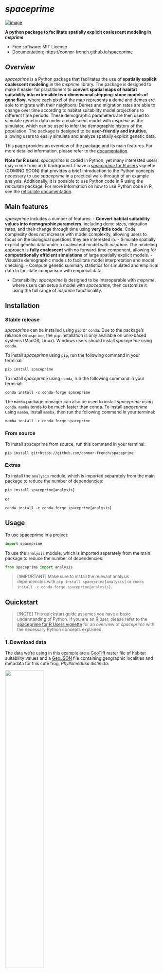 # *spaceprime*


[![image](https://img.shields.io/pypi/v/spaceprime.svg)](https://pypi.python.org/pypi/spaceprime)

**A python package to facilitate spatially explicit coalescent modeling
in *msprime***

- Free software: MIT License
- Documentation: <https://connor-french.github.io/spaceprime>

## *Overview*

*spaceprime* is a Python package that facilitates the use of **spatially
explicit coalescent modeling** in the *msprime* library. The package is
designed to make it easier for practitioners to **convert spatial maps
of habitat suitability into extensible two-dimensional stepping-stone
models of gene flow**, where each pixel of the map represents a deme and
demes are able to migrate with their neighbors. Demes and migration
rates are able to change over time according to habitat suitability
model projections to different time periods. These demographic
parameters are then used to simulate genetic data under a coalescent
model with *msprime* as the simulator, which can be used to infer the
demographic history of the population. The package is designed to be
**user-friendly and intuitive**, allowing users to easily simulate and
analyze spatially explicit genetic data.

This page provides an overview of the package and its main features. For
more detailed information, please refer to the
[documentation](https://connor-french.github.io/spaceprime).

**Note for R users**: *spaceprime* is coded in Python, yet many
interested users may come from an R background. I have a [*spaceprime*
for R users]() vignette (COMING SOON) that provides a brief introduction
to the Python concepts necessary to use *spaceprime* in a practical
walk-through of an example analysis. Additionally, it is possible to use
Python code in R using the *reticulate* package. For more information on
how to use Python code in R, see the [reticulate
documentation](https://rstudio.github.io/reticulate/).

## Main features

*spaceprime* includes a number of features: - **Convert habitat
suitability values into demographic parameters**, including deme sizes,
migration rates, and their change through time using **very little
code**. Code complexity does not increase with model complexity,
allowing users to focus on the biological questions they are interested
in. - Simulate spatially explicit genetic data under a coalescent model
with *msprime*. The modeling approach is **fully coalescent** with no
forward-time component, allowing for **computationally efficient
simulations** of large spatially explicit models. - Visualize
demographic models to facilitate model interpretation and model
checking. - Compute genetic summary statistics for simulated and
empirical data to facilitate comparison with empirical data.  
- Extensibility: *spaceprime* is designed to be interoperable with
*msprime*, where users can setup a model with *spaceprime*, then
customize it using the full range of *msprime* functionality.

## Installation

### Stable release

*spaceprime* can be installed using `pip` or `conda`. Due to the
package’s reliance on `msprime`, the `pip` installation is only
available on unix-based systems (MacOS, Linux). Windows users should
install *spaceprime* using `conda`.

To install *spaceprime* using `pip`, run the following command in your
terminal:

``` {bash}
pip install spaceprime
```

To install *spaceprime* using `conda`, run the following command in your
terminal:

``` {bash}
conda install -c conda-forge spaceprime
```

The `mamba` package manager can also be used to install *spaceprime*
using `conda`. `mamba` tends to be much faster than conda. To install
*spaceprime* using `mamba`, install `mamba`, then run the following
command in your terminal:

``` {bash}
mamba install -c conda-forge spaceprime
```

### From source

To install spaceprime from source, run this command in your terminal:

``` {bash}
pip install git+https://github.com/connor-french/spaceprime
```

### Extras

To install the `analysis` module, which is imported separately from the
main package to reduce the number of dependencies:

``` {bash}
pip install spaceprime[analysis]
```

or

``` {bash}
conda install -c conda-forge spaceprime[analysis]
```

## Usage

To use spaceprime in a project:

``` python
import spaceprime
```

To use the `analysis` module, which is imported separately from the main
package to reduce the number of dependencies:

``` python
from spaceprime import analysis
```

> \[!IMPORTANT\] Make sure to install the relevant analysis dependencies
> with `pip install spaceprime[analysis]` or
> `conda install -c conda-forge spaceprime[analysis]`.

## Quickstart

> \[!NOTE\] This quickstart guide assumes you have a basic understanding
> of Python. If you are an R user, please refer to the [spaceprime for R
> Users vignette](https://connor-french.github.io/spaceprime) for an
> overview of *spaceprime* with the necessary Python concepts explained.

### 1. Download data

The data we’re using in this example are a
[GeoTiff](https://en.wikipedia.org/wiki/GeoTIFF) raster file of habitat
suitability values and a [GeoJSON](https://geojson.org/) file containing
geographic localities and metadata for this cute frog, *Phyllomedusa
distincta*:

<img src="images/pdistincta.jpg" style="width:50.0%"
data-fig-align="center" />

Follow the link to download the [projections.tif
file](https://github.com/connor-french/spaceprime/raw/main/spaceprime/data/projections.tif).
You do not need to download the
[localities.geojson](https://raw.githubusercontent.com/connor-french/spaceprime/main/spaceprime/data/localities.geojson)
file, as it is read in from the web in the code below.

The raster file contains 23 layers, where each layer is a projection of
the [habitat suitability model (aka species distribution model or
ecological niche
model)](https://en.wikipedia.org/wiki/Species_distribution_modelling) to
a time slice in the past, ranging from the present day to 22,000 years
ago in 1,000 year intervals. The habitat suitability values range from
zero to one, where zero represents no suitability for the species and
one represents perfect suitability. In the following plots, **yellow
represents higher suitability and purple represents lower suitability**.
Here are a few time slices of the model:

<img src="index_files/figure-commonmark/timeslices1-output-1.png"
id="timeslices1" />

The GeoJSON file contains geographic localities of *P. distincta* in the
Brazilian Atlantic Forest, along with metadata about each locality. Here
are the localities plotted on top of the present-day habitat suitability
model:

<img src="index_files/figure-commonmark/localities-output-1.png"
id="localities" />

### 2. Read in packages and data

Now that we have our data, let’s read in the packages and data we’ll be
using. Make sure to replace the `projections.tif` file path with the
path to the file on your system:

``` python
import spaceprime as sp
import geopandas as gpd
import rasterio


r = rasterio.open("projections.tif")
locs = gpd.read_file("https://raw.githubusercontent.com/connor-french/spaceprime/main/spaceprime/data/localities.geojson")
```

### 3. Set up the demographic model

Next, we’ll convert the habitat suitability values into deme sizes, so
each cell in the raster will represent a deme in our model. We’ll use a
linear transformation to convert the suitability values to deme sizes,
where the suitability value is multiplied by a constant to get the deme
size. The constant is the maximum local deme size, which we set to 1000.
For more on transformations, see the [suitability to deme size
transformation functions vignette](trans-fns.md).

``` python
d = sp.raster_to_demes(r, transformation="linear", max_local_size=1000)
```

Now that we have our deme sizes, we can set up the demographic model.
The model that *spaceprime* uses is a two-dimensional stepping-stone
model with a global migration rate of 0.001 between neighboring demes.
The global rate by default is scaled, where demes exchange the same
number of migrants with their neighbors, regardless of deme size. To
change this behavior, set `scale=false`. Using a single value for the
`timesteps` argument tells spaceprime that 1000 generations passes in
between each raster time step in the model, which we are assuming here.
This step may take a few seconds (10-15 seconds on my machine) to run.

``` python
# initialize the model
demo = sp.spDemography()

# populate the spDemography object with the deme sizes and migration rates
demo.stepping_stone_2d(d, rate=0.001, timesteps=1000)
```

After initializing the spatial component of the simulation, it’s
desirable to add one or more ancestral populations to the model. This is
done by providing a list of ancestral population sizes and the time (in
generations) at which the spatially distributed demes migrate into the
ancestral population(s). The following code adds a single ancestral
population of 100,000 individuals that demes merge into 23,000
generations in the past:

``` python
# add ancestral population
demo.add_ancestral_populations([100000], 23000)
```

### 4. Inspect your model

Now that we have our demographic model set up, we can inspect it to make
sure it looks as expected. *spaceprime* has a series of `plot_()`
functions that make this easier.

#### `plot_landscape()`

`plot_landscape()` plots the deme sizes in space, which allows you to
quickly inspect whether the transformation you applied to your habitat
suitability map make sense. Here, we provide the demographic model
object, the raster object, the index of the time slice to plot (0 for
the present day in this case), and `basemap=True` to add an
[OpenStreetMap](https://www.openstreetmap.org/) basemap, providing
geographic context to the plot. If you don’t have an internet
connection, set `basemap=False` (the default) to plot without the
basemap.

``` python
sp.plot_landscape(demo, r, 0, basemap=True)
```

<img src="index_files/figure-commonmark/plot-landscape-output-1.png"
id="plot-landscape" />

#### `plot_model()`

`plot_model()` plots the deme sizes on a
[folium](https://python-visualization.github.io/folium/latest/index.html)
interactive map, with precise deme sizes and outgoing migration rates
for each deme present in a popup. *Note*- the below is rendered as an
image, but the actual plot is interactive.

``` python
sp.plot_model(demo, r, 0)
```

### 4. Simulate genetic data

Before simulating this demography, we need to create a sample dictionary
that translates the empirical sampling localities to the model’s deme
indices and maps those to the number of samples to take from each deme.
By default, this function sets the number of individuals to sample from
each deme to the number of empirical localities in that deme. The
`coords_to_sample_dict()` function also returns two other dictionaries
that are not used in this example, so we’ll ignore them.

``` python
sample_dict, _, _ = sp.coords_to_sample_dict(r, locs)
```

Now we get to simulate! The first task is to simulate the ancestry of
the samples using the coalescent. All of the hard work is done through
`msprime`’s `sim_ancestry()` function, for which `spaceprime` provides a
convenience wrapper. This function returns a \[tskit
TreeSequence(https://tskit.dev/tskit/docs/stable/python-api.html#trees-and-tree-sequences),
which “represents a sequence of correlated evolutionary trees along a
genome” and is and incredibly powerful and compact data representation
for population genomic analyses. The minimum number of arguments
required for this function are the sample dictionary and the demographic
model. The sequence length is also necessary for overlaying mutations in
the next step. We’ll set `record_provenance` to False to decrease the
memory overhead of storing a bunch of metadata about the simulation.

This step may take a minute or so to run.

``` python
sim = sp.sim_ancestry(samples=sample_dict, demography=demo, sequence_length=1e5, record_provenance=False, random_seed=42)

sim
```

            <div>
              <style>
                .tskit-table thead tr th {text-align: left;padding: 0.5em 0.5em;}
                .tskit-table tbody tr td {padding: 0.5em 0.5em;}
                .tskit-table tbody tr td:first-of-type {text-align: left;}
                .tskit-details-label {vertical-align: top; padding-right:5px;}
                .tskit-table-set {display: inline-flex;flex-wrap: wrap;margin: -12px 0 0 -12px;width: calc(100% + 12px);}
                .tskit-table-set-table {margin: 12px 0 0 12px;}
                details {display: inline-block;}
                summary {cursor: pointer; outline: 0; display: list-item;}
              </style>
              <div class="tskit-table-set">
                <div class="tskit-table-set-table">
                  &#10;
| <img                                                                                 
 src="https://raw.githubusercontent.com/tskit-dev/administrative/main/tskit_logo.svg"  
 style="height: 32px;display: inline-block;padding: 3px 5px 3px 0;" /> <a              
 href="https://tskit.dev/tskit/docs/latest/python-api.html#the-treesequence-class"     
 target="_blank">Tree Sequence</a>                                                     |             |
|--------------------------------------------------------------------------------------|-------------|
| Trees                                                                                | 1           |
| Sequence Length                                                                      | 100000.0    |
| Time Units                                                                           | generations |
| Sample Nodes                                                                         | 344         |
| Total Size                                                                           | 205.8 KiB   |
| Metadata                                                                             | No Metadata |

</div>

<div class="tskit-table-set-table">

| Table       | Rows | Size      | Has Metadata |
|-------------|------|-----------|:------------:|
| Edges       | 686  | 21.4 KiB  |              |
| Individuals | 172  | 4.7 KiB   |              |
| Migrations  | 0    | 8 Bytes   |              |
| Mutations   | 0    | 16 Bytes  |              |
| Nodes       | 687  | 18.8 KiB  |              |
| Populations | 3481 | 155.4 KiB |      ✅      |
| Provenances | 0    | 16 Bytes  |              |
| Sites       | 0    | 16 Bytes  |              |

</div>

                </div>
              </div>
            </div>
            &#10;
We’ll take a peak at a single tree from the TreeSequence object to see
what it looks like. The `draw_tree()` function is a convenience function
that uses `msprime`’s `draw_text()` function to plot a single tree from
the TreeSequence object. Here, I removed the node labels because there
are tons of nodes that crowd the plot and we’re only interested in the
tree structure.

``` python
first_tree = sim.first()
node_labels = {node.id: "" for node in sim.nodes()}
first_tree.draw_svg(y_axis=True, size=(600, 400), node_labels=node_labels)
```

<img src="index_files/figure-commonmark/draw-tree-output-1.svg"
id="draw-tree" />

Overlaying mutations after simulating ancestry isn’t necessary for
calculating genetic summary statistics on a TreeSequence, but it is
necessary if you would like to compare your simulations with empirical
data that are represented as a table of genotypes rather than a
TreeSequence. The `sim_mutations()` function overlays mutations on the
TreeSequence object returned by `sim_ancestry()` and requires the
mutation rate. The mutation rate is the number of mutations per base
pair per generation. For this example, we’ll use a mutation rate of
1e-9, which is a common rate for vertebrates. You can see from the table
that the tree sequence has some mutations!

``` python
sim = sp.sim_mutations(sim, rate=1e-10, random_seed=490)

sim
```

            <div>
              <style>
                .tskit-table thead tr th {text-align: left;padding: 0.5em 0.5em;}
                .tskit-table tbody tr td {padding: 0.5em 0.5em;}
                .tskit-table tbody tr td:first-of-type {text-align: left;}
                .tskit-details-label {vertical-align: top; padding-right:5px;}
                .tskit-table-set {display: inline-flex;flex-wrap: wrap;margin: -12px 0 0 -12px;width: calc(100% + 12px);}
                .tskit-table-set-table {margin: 12px 0 0 12px;}
                details {display: inline-block;}
                summary {cursor: pointer; outline: 0; display: list-item;}
              </style>
              <div class="tskit-table-set">
                <div class="tskit-table-set-table">
                  &#10;
| <img                                                                                 
 src="https://raw.githubusercontent.com/tskit-dev/administrative/main/tskit_logo.svg"  
 style="height: 32px;display: inline-block;padding: 3px 5px 3px 0;" /> <a              
 href="https://tskit.dev/tskit/docs/latest/python-api.html#the-treesequence-class"     
 target="_blank">Tree Sequence</a>                                                     |             |
|--------------------------------------------------------------------------------------|-------------|
| Trees                                                                                | 1           |
| Sequence Length                                                                      | 100000.0    |
| Time Units                                                                           | generations |
| Sample Nodes                                                                         | 344         |
| Total Size                                                                           | 209.4 KiB   |
| Metadata                                                                             | No Metadata |

</div>

<div class="tskit-table-set-table">

| Table       | Rows | Size      | Has Metadata |
|-------------|------|-----------|:------------:|
| Edges       | 686  | 21.4 KiB  |              |
| Individuals | 172  | 4.7 KiB   |              |
| Migrations  | 0    | 8 Bytes   |              |
| Mutations   | 48   | 1.8 KiB   |              |
| Nodes       | 687  | 18.8 KiB  |              |
| Populations | 3481 | 155.4 KiB |      ✅      |
| Provenances | 1    | 763 Bytes |              |
| Sites       | 48   | 1.2 KiB   |              |

</div>

                </div>
              </div>
            </div>
            &#10;
The mutations will be spread across the TreeSequence, but there are a
few on the first tree.

``` python
first_tree_mut = sim.first()

node_labels = {node.id: "" for node in sim.nodes()}
first_tree_mut.draw_svg(y_axis=True, size=(600, 400), node_labels=node_labels)
```

<img src="index_files/figure-commonmark/draw-mutations-output-1.svg"
id="draw-mutations" />

From here, you have a few options. You can:

- Use the `analysis` module to calculate genetic summary statistics on
  the TreeSequence object. For more information on how to use the
  `analysis` module, see the [analysis module documentation]().
- Save the TreeSequence to use later or analyze on a platform like
  [tskit](https://tskit.dev/tskit/docs/stable/introduction.html) with
  `sim.dump(file_path_to_write_to)`.  
- Convert the TreeSequence with mutations to a genotype matrix for use
  in a program like
  [scikit-allel](https://scikit-allel.readthedocs.io/en/stable/) with
  `sim.genotype_matrix()`. For more information on how to use this
  function, see the [tskit
  documentation](https://tskit.dev/tskit/docs/stable/python-api.html#tskit.TreeSequence.genotype_matrix).  
- Export the TreeSequence with mutations to a VCF file using
  `sim.write_vcf`. For more information on how to use this function, see
  the [tskit
  documentation](https://tskit.dev/tskit/docs/stable/python-api.html#tskit.TreeSequence.write_vcf).

> \[!TODO\] add a link to the analysis module documentation when it’s
> ready.

## Report Issues

<https://github.com/connor-french/spaceprime/issues>
